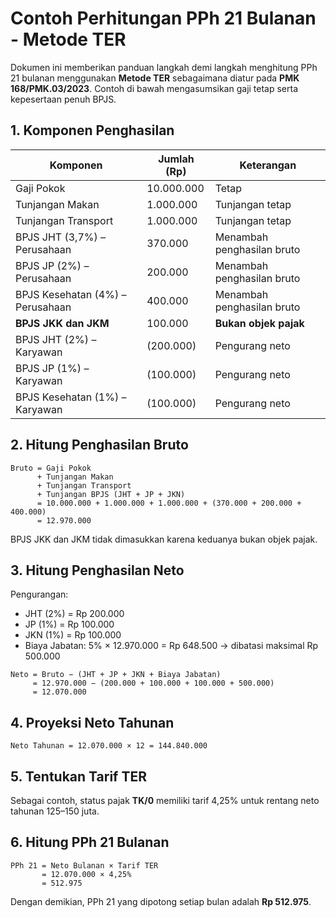 # Contoh Perhitungan PPh 21 Bulanan - Metode TER

Dokumen ini memberikan panduan langkah demi langkah menghitung PPh 21 bulanan menggunakan **Metode TER** sebagaimana diatur pada **PMK 168/PMK.03/2023**. Contoh di bawah mengasumsikan gaji tetap serta kepesertaan penuh BPJS.

## 1. Komponen Penghasilan

| Komponen | Jumlah (Rp) | Keterangan |
| --- | --- | --- |
| Gaji Pokok | 10.000.000 | Tetap |
| Tunjangan Makan | 1.000.000 | Tunjangan tetap |
| Tunjangan Transport | 1.000.000 | Tunjangan tetap |
| BPJS JHT (3,7%) – Perusahaan | 370.000 | Menambah penghasilan bruto |
| BPJS JP (2%) – Perusahaan | 200.000 | Menambah penghasilan bruto |
| BPJS Kesehatan (4%) – Perusahaan | 400.000 | Menambah penghasilan bruto |
| **BPJS JKK dan JKM** | 100.000 | **Bukan objek pajak** |
| BPJS JHT (2%) – Karyawan | (200.000) | Pengurang neto |
| BPJS JP (1%) – Karyawan | (100.000) | Pengurang neto |
| BPJS Kesehatan (1%) – Karyawan | (100.000) | Pengurang neto |

## 2. Hitung Penghasilan Bruto

```
Bruto = Gaji Pokok
      + Tunjangan Makan
      + Tunjangan Transport
      + Tunjangan BPJS (JHT + JP + JKN)
      = 10.000.000 + 1.000.000 + 1.000.000 + (370.000 + 200.000 + 400.000)
      = 12.970.000
```

BPJS JKK dan JKM tidak dimasukkan karena keduanya bukan objek pajak.

## 3. Hitung Penghasilan Neto

Pengurangan:

* JHT (2%) = Rp 200.000
* JP (1%) = Rp 100.000
* JKN (1%) = Rp 100.000
* Biaya Jabatan: 5% × 12.970.000 = Rp 648.500 → dibatasi maksimal Rp 500.000

```
Neto = Bruto − (JHT + JP + JKN + Biaya Jabatan)
     = 12.970.000 − (200.000 + 100.000 + 100.000 + 500.000)
     = 12.070.000
```

## 4. Proyeksi Neto Tahunan

```
Neto Tahunan = 12.070.000 × 12 = 144.840.000
```

## 5. Tentukan Tarif TER

Sebagai contoh, status pajak **TK/0** memiliki tarif 4,25% untuk rentang neto tahunan 125–150 juta.

## 6. Hitung PPh 21 Bulanan

```
PPh 21 = Neto Bulanan × Tarif TER
       = 12.070.000 × 4,25%
       = 512.975
```

Dengan demikian, PPh 21 yang dipotong setiap bulan adalah **Rp 512.975**.

